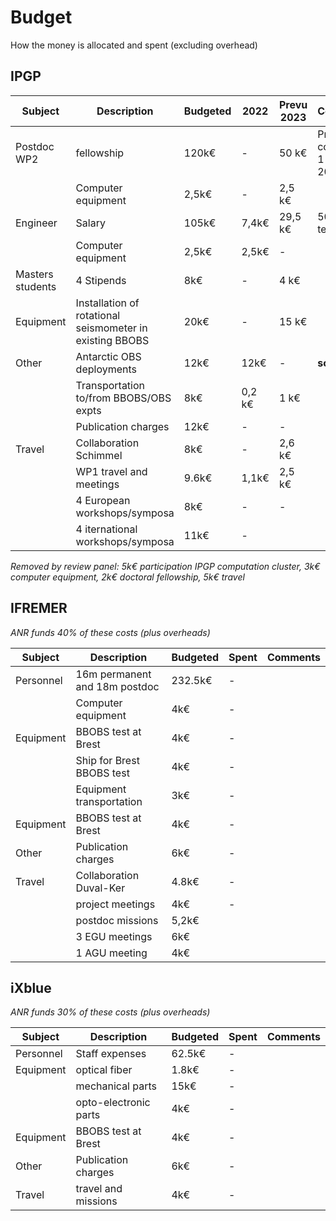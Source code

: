 # Budget

How the money is allocated and spent (excluding overhead)

## IPGP

| Subject   | Description               | Budgeted | 2022  | Prevu 2023 | Comments |
| --------- | ------------------------- | -------- | ----- | ---------- | -------- |
| Postdoc WP2 | fellowship              | 120k€    | -     | 50 k€      | Presume commence 1 Mars 2023 |
|           | Computer equipment        | 2,5k€    | -     | 2,5 k€     | |
| Engineer  | Salary                    | 105k€    | 7,4k€ | 29,5 k€    | 50% temps |
|           | Computer equipment        | 2,5k€    | 2,5k€ | -          | |
| Masters students | 4 Stipends         | 8k€      | -     | 4 k€       | |
| Equipment | Installation of rotational seismometer in existing BBOBS | 20k€ | - | 15 k€ | |
| Other     | Antarctic OBS deployments | 12k€     | 12k€  | -          | **soldé** |
|           | Transportation to/from BBOBS/OBS expts | 8k€ | 0,2 k€     | 1 k€ | |
|           | Publication charges       | 12k€     | -     | -          | |
| Travel    | Collaboration Schimmel    | 8k€      | -     | 2,6 k€     | |
|           | WP1 travel and meetings   | 9.6k€    | 1,1k€ | 2,5 k€     | |
|           | 4 European workshops/symposa | 8k€   | -     | -          | |
|           | 4 iternational workshops/symposa     | 11k€  | -          | |

*Removed by review panel: 5k€ participation IPGP computation cluster, 3k€ computer equipment, 2k€ doctoral fellowship, 5k€ travel*

## IFREMER

*ANR funds 40% of these costs (plus overheads)*

| Subject | Description | Budgeted | Spent | Comments |
| ------- | ----------- | -------- | ----- | -------- |
| Personnel | 16m permanent and 18m postdoc| 232.5k€ | - |  |
| | Computer equipment  | 4k€ | - | |
| Equipment | BBOBS test at Brest | 4k€ | - | |
|  | Ship for Brest BBOBS test | 4k€ | - | |
|  | Equipment transportation | 3k€ | - | |
| Equipment | BBOBS test at Brest | 4k€ | - | |
| Other | Publication charges | 6k€ | - | |
| Travel | Collaboration Duval-Ker | 4.8k€ | - | |
| | project meetings | 4k€ | - | |
| | postdoc missions | 5,2k€ | |
| | 3 EGU meetings | 6k€ | |
| | 1 AGU meeting | 4k€ | |

## iXblue

*ANR funds 30% of these costs (plus overheads)*

| Subject | Description | Budgeted | Spent | Comments |
| ------- | ----------- | -------- | ----- | -------- |
| Personnel | Staff expenses | 62.5k€ | - |  |
| Equipment | optical fiber | 1.8k€ | - | |
|  | mechanical parts | 15k€ | - | |
|  | opto-electronic parts | 4k€ | - | |
| Equipment | BBOBS test at Brest | 4k€ | - | |
| Other | Publication charges | 6k€ | - | |
| Travel | travel and missions | 4k€ | - | |
